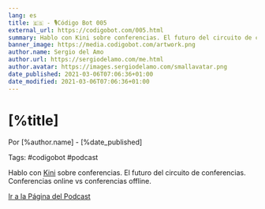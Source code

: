 ```yaml
---
lang: es
title: 🇪🇸 - 🎙Código Bot 005
external_url: https://codigobot.com/005.html
summary: Hablo con Kini sobre conferencias. El futuro del circuito de conferencias. Conferencias online vs conferencias offline.
banner_image: https://media.codigobot.com/artwork.png
author.name: Sergio del Amo
author.url: https://sergiodelamo.com/me.html
author.avatar: https://images.sergiodelamo.com/smallavatar.png 
date_published: 2021-03-06T07:06:36+01:00
date_modified: 2021-03-06T07:06:36+01:00
---
```


# [%title]
    
Por [%author.name] - [%date_published]

Tags: #codigobot #podcast

Hablo con [Kini](https://kinisoftware.com/) sobre conferencias. El futuro del circuito de conferencias. Conferencias online vs conferencias offline.

[Ir a la Página del Podcast]([%external_url])